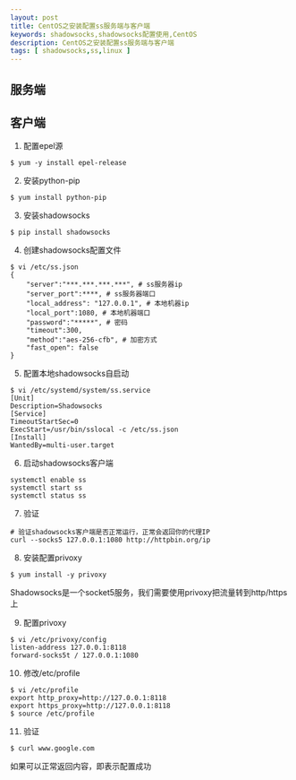 ```yaml
---
layout: post
title: CentOS之安装配置ss服务端与客户端
keywords: shadowsocks,shadowsocks配置使用,CentOS
description: CentOS之安装配置ss服务端与客户端
tags: [ shadowsocks,ss,linux ]
---
```


## 服务端


## 客户端
1. 配置epel源
```
$ yum -y install epel-release
```

2. 安装python-pip
```
$ yum install python-pip
```

3. 安装shadowsocks
```
$ pip install shadowsocks
```

4. 创建shadowsocks配置文件
```
$ vi /etc/ss.json
{
    "server":"***.***.***.***", # ss服务器ip
    "server_port":****, # ss服务器端口
    "local_address": "127.0.0.1", # 本地机器ip
    "local_port":1080, # 本地机器端口
    "password":"*****", # 密码
    "timeout":300,
    "method":"aes-256-cfb", # 加密方式
    "fast_open": false
}
```
5. 配置本地shadowsocks自启动
```
$ vi /etc/systemd/system/ss.service
[Unit]
Description=Shadowsocks
[Service]
TimeoutStartSec=0
ExecStart=/usr/bin/sslocal -c /etc/ss.json
[Install]
WantedBy=multi-user.target
```

6. 启动shadowsocks客户端
```
systemctl enable ss
systemctl start ss
systemctl status ss
```

7. 验证
```
# 验证shadowsocks客户端是否正常运行，正常会返回你的代理IP
curl --socks5 127.0.0.1:1080 http://httpbin.org/ip
```

8. 安装配置privoxy
```
$ yum install -y privoxy
```
Shadowsocks是一个socket5服务，我们需要使用privoxy把流量转到http/https上

9. 配置privoxy
```
$ vi /etc/privoxy/config
listen-address 127.0.0.1:8118
forward-socks5t / 127.0.0.1:1080
```

10. 修改/etc/profile
```
$ vi /etc/profile
export http_proxy=http://127.0.0.1:8118
export https_proxy=http://127.0.0.1:8118
$ source /etc/profile
```

11. 验证
```
$ curl www.google.com
```
如果可以正常返回内容，即表示配置成功








